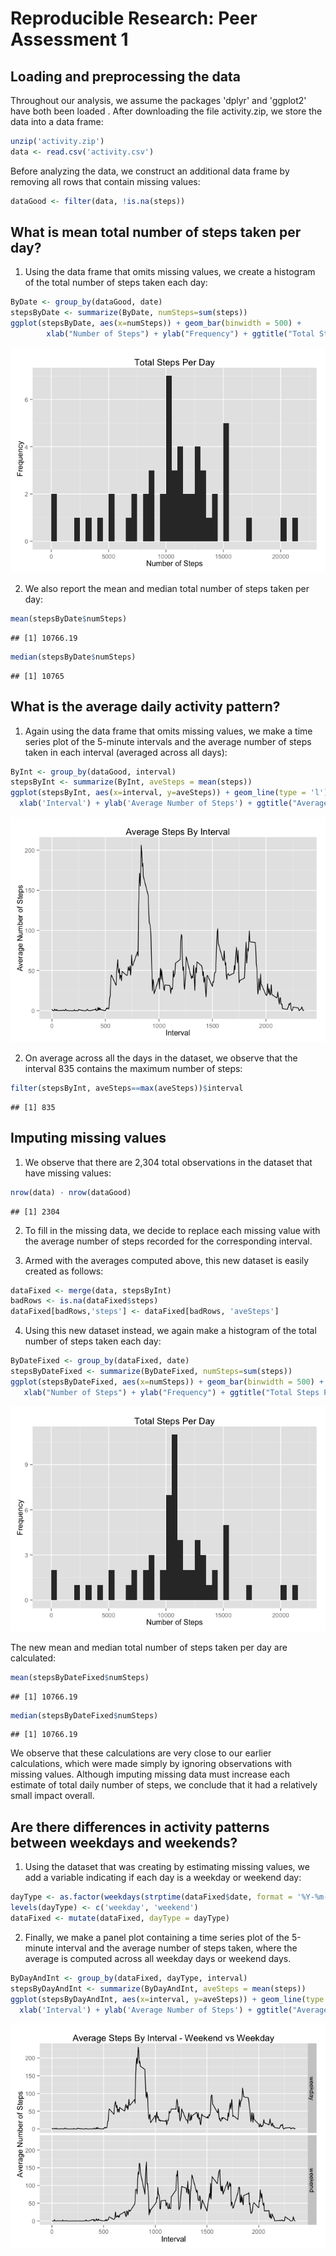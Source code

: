 # Reproducible Research: Peer Assessment 1


## Loading and preprocessing the data

Throughout our analysis, we assume the packages 'dplyr' and 'ggplot2' have both been loaded . After downloading the file activity.zip, we store the data into a data frame: 

```r
unzip('activity.zip')
data <- read.csv('activity.csv')
```

Before analyzing the data, we construct an additional data frame by removing all rows that contain missing values:  

```r
dataGood <- filter(data, !is.na(steps))
```

## What is mean total number of steps taken per day?

1. Using the data frame that omits missing values, we create a histogram of the total number of steps taken each day: 

```r
ByDate <- group_by(dataGood, date)
stepsByDate <- summarize(ByDate, numSteps=sum(steps))
ggplot(stepsByDate, aes(x=numSteps)) + geom_bar(binwidth = 500) + 
        xlab("Number of Steps") + ylab("Frequency") + ggtitle("Total Steps Per Day")
```

![](PA1_template_files/figure-html/unnamed-chunk-3-1.png) 

2. We also report the mean and median total number of steps taken per day:

```r
mean(stepsByDate$numSteps)
```

```
## [1] 10766.19
```

```r
median(stepsByDate$numSteps)
```

```
## [1] 10765
```

## What is the average daily activity pattern?
1. Again using the data frame that omits missing values, we make a time series plot of the 5-minute intervals and the average number of steps taken in each interval (averaged across all days):

```r
ByInt <- group_by(dataGood, interval)
stepsByInt <- summarize(ByInt, aveSteps = mean(steps))
ggplot(stepsByInt, aes(x=interval, y=aveSteps)) + geom_line(type = 'l') + 
  xlab('Interval') + ylab('Average Number of Steps') + ggtitle("Average Steps By Interval")
```

![](PA1_template_files/figure-html/unnamed-chunk-5-1.png) 

2. On average across all the days in the dataset, we observe that the interval 835 contains the maximum number of steps:

```r
filter(stepsByInt, aveSteps==max(aveSteps))$interval
```

```
## [1] 835
```


## Imputing missing values

1. We observe that there are 2,304 total observations in the dataset that have missing values:

```r
nrow(data) - nrow(dataGood)
```

```
## [1] 2304
```

2. To fill in the missing data, we decide to replace each missing value with the average number of steps recorded for the corresponding interval.

3. Armed with the averages computed above, this new dataset is easily created as follows:

```r
dataFixed <- merge(data, stepsByInt)
badRows <- is.na(dataFixed$steps)
dataFixed[badRows,'steps'] <- dataFixed[badRows, 'aveSteps']
```

4. Using this new dataset instead, we again make a histogram of the total number of steps taken each day: 

```r
ByDateFixed <- group_by(dataFixed, date)
stepsByDateFixed <- summarize(ByDateFixed, numSteps=sum(steps))
ggplot(stepsByDateFixed, aes(x=numSteps)) + geom_bar(binwidth = 500) + 
   xlab("Number of Steps") + ylab("Frequency") + ggtitle("Total Steps Per Day")
```

![](PA1_template_files/figure-html/unnamed-chunk-9-1.png) 

The new mean and median total number of steps taken per day are calculated: 

```r
mean(stepsByDateFixed$numSteps)
```

```
## [1] 10766.19
```

```r
median(stepsByDateFixed$numSteps)
```

```
## [1] 10766.19
```
We observe that these calculations are very close to our earlier calculations, which were made simply by ignoring observations with missing values. Although imputing missing data must increase each estimate of total daily number of steps, we conclude that it had a relatively small impact overall. 


## Are there differences in activity patterns between weekdays and weekends?

1. Using the dataset that was creating by estimating missing values, we add a variable indicating if each day is a weekday or weekend day: 

```r
dayType <- as.factor(weekdays(strptime(dataFixed$date, format = '%Y-%m-%d')) %in% c('Saturday', 'Sunday'))
levels(dayType) <- c('weekday', 'weekend')
dataFixed <- mutate(dataFixed, dayType = dayType)
```

2. Finally, we make a panel plot containing a time series plot of the 5-minute interval  and the average number of steps taken, where the average is computed across all weekday days or weekend days.

```r
ByDayAndInt <- group_by(dataFixed, dayType, interval)
stepsByDayAndInt <- summarize(ByDayAndInt, aveSteps = mean(steps))
ggplot(stepsByDayAndInt, aes(x=interval, y=aveSteps)) + geom_line(type = 'l') + facet_grid(dayType~.) +
  xlab('Interval') + ylab('Average Number of Steps') + ggtitle("Average Steps By Interval - Weekend vs Weekday")
```

![](PA1_template_files/figure-html/unnamed-chunk-12-1.png) 
